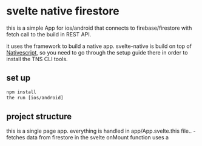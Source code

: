 # svelte native firestore
this is a simple App for ios/android that connects to firebase/firestore with fetch call to the build in REST API.

it uses the <a href = "https://svelte-native.technology/docs"></a>
framework to build a native app. svelte-native is build on top of <a href="http://nativescript.org">Nativescript</a>, so you need to go through the setup guide there in order to install the TNS CLI tools.

## set up 
```html
npm install
the run [ios/android]
```

## project structure
this is a single page app. everything is handled in app/App.svelte.this file..
-fetches data from firestore in the svelte onMount function
uses a <a></a>